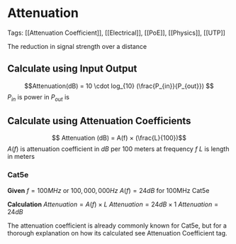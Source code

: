 # Attenuation
Tags: [[Attenuation Coefficient]], [[Electrical]], [[PoE]], [[Physics]], [[UTP]]

The reduction in signal strength over a distance

## Calculate using Input Output
$$Attenuation(dB) = 10 \cdot log_{10} (\frac{P_{in}}{P_{out}}) $$
$P_{in}$ is power in
$P_{out}$ is 

## Calculate using Attenuation Coefficients
$$ Attenuation (dB) = A(f) × (\frac{L}{100})$$
$A(f)$ is attenuation coefficient in $dB$ per 100 meters at frequency $f$
$L$ is length in meters


### Cat5e
**Given**
$f = 100MHz$ or $100,000,000Hz$
$A(f) = 24dB$ for 100MHz Cat5e

**Calculation**
$Attenuation = A(f) × L$ 
$Attenuation = 24dB × 1$ 
$Attenuation = 24dB$

The attenuation coefficient is already commonly known for Cat5e, but for a thorough explanation on how its calculated see Attenuation Coefficient tag.
### 
